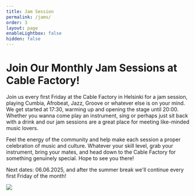 ```yaml
---
title: Jam Session
permalink: /jams/
order: 3
layout: page
enableLightbox: false
hidden: false
---
```

# Join Our Monthly Jam Sessions at Cable Factory!

Join us every first Friday at the Cable Factory in Helsinki for a jam session, playing Cumbia, Afrobeat, Jazz, Groove or whatever else is on your mind. We get started at 17:30, warming up and opening the stage until 20:00. Whether you wanna come play an instrument, sing or perhaps just sit back with a drink and our jam sessions are a great place for meeting like-minded music lovers.

Feel the energy of the community and help make each session a proper celebration of music and culture. Whatever your skill level, grab your instrument, bring your mates, and head down to the Cable Factory for something genuinely special. Hope to see you there!

Next dates: 06.06.2025, and after the summer break we'll continue every first Friday of the month!

![](/media/site/2025-05-19%2009.26.38.jpg)